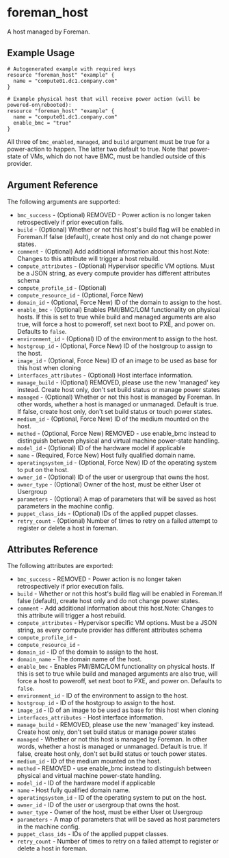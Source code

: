 
# foreman_host


A host managed by Foreman.


## Example Usage

```
# Autogenerated example with required keys
resource "foreman_host" "example" {
  name = "compute01.dc1.company.com"
}
```

```
# Example physical host that will receive power action (will be powered-on\rebooted):
resource "foreman_host" "example" {
  name = "compute01.dc1.company.com"
  enable_bmc = "true"
}
```
All three of `bmc_enabled`, `managed`, and `build` argument must be true for a power-action to happen. The latter two default to true. Note that power-state of VMs, which do not have BMC, must be handled outside of this provider.


## Argument Reference

The following arguments are supported:

- `bmc_success` - (Optional) REMOVED - Power action is no longer taken retrospectively if prior execution fails.
- `build` - (Optional) Whether or not this host's build flag will be enabled in Foreman.If false (default), create host only and do not change power states.
- `comment` - (Optional) Add additional information about this host.Note: Changes to this attribute will trigger a host rebuild.
- `compute_attributes` - (Optional) Hypervisor specific VM options. Must be a JSON string, as every compute provider has different attributes schema
- `compute_profile_id` - (Optional) 
- `compute_resource_id` - (Optional, Force New) 
- `domain_id` - (Optional, Force New) ID of the domain to assign to the host.
- `enable_bmc` - (Optional) Enables PMI/BMC/LOM functionality on physical hosts. If this is set to true while build and managed arguments are also true, will force a host to poweroff, set next boot to PXE, and power on. Defaults to `false`.
- `environment_id` - (Optional) ID of the environment to assign to the host.
- `hostgroup_id` - (Optional, Force New) ID of the hostgroup to assign to the host.
- `image_id` - (Optional, Force New) ID of an image to be used as base for this host when cloning
- `interfaces_attributes` - (Optional) Host interface information.
- `manage_build` - (Optional) REMOVED, please use the new 'managed' key instead. Create host only, don't set build status or manage power states
- `managed` - (Optional) Whether or not this host is managed by Foreman. In other words, whether a host is managed or unmanaged. Default is true. If false, create host only, don't set build status or touch power states.
- `medium_id` - (Optional, Force New) ID of the medium mounted on the host.
- `method` - (Optional, Force New) REMOVED - use enable_bmc instead to distinguish between physical and virtual machine power-state handling.
- `model_id` - (Optional) ID of the hardware model if applicable
- `name` - (Required, Force New) Host fully qualified domain name.
- `operatingsystem_id` - (Optional, Force New) ID of the operating system to put on the host.
- `owner_id` - (Optional) ID of the user or usergroup that owns the host.
- `owner_type` - (Optional) Owner of the host, must be either User ot Usergroup
- `parameters` - (Optional) A map of parameters that will be saved as host parameters in the machine config.
- `puppet_class_ids` - (Optional) IDs of the applied puppet classes.
- `retry_count` - (Optional) Number of times to retry on a failed attempt to register or delete a host in foreman.


## Attributes Reference

The following attributes are exported:

- `bmc_success` - REMOVED - Power action is no longer taken retrospectively if prior execution fails.
- `build` - Whether or not this host's build flag will be enabled in Foreman.If false (default), create host only and do not change power states.
- `comment` - Add additional information about this host.Note: Changes to this attribute will trigger a host rebuild.
- `compute_attributes` - Hypervisor specific VM options. Must be a JSON string, as every compute provider has different attributes schema
- `compute_profile_id` - 
- `compute_resource_id` - 
- `domain_id` - ID of the domain to assign to the host.
- `domain_name` - The domain name of the host.
- `enable_bmc` - Enables PMI/BMC/LOM functionality on physical hosts. If this is set to true while build and managed arguments are also true, will force a host to poweroff, set next boot to PXE, and power on. Defaults to `false`.
- `environment_id` - ID of the environment to assign to the host.
- `hostgroup_id` - ID of the hostgroup to assign to the host.
- `image_id` - ID of an image to be used as base for this host when cloning
- `interfaces_attributes` - Host interface information.
- `manage_build` - REMOVED, please use the new 'managed' key instead. Create host only, don't set build status or manage power states
- `managed` - Whether or not this host is managed by Foreman. In other words, whether a host is managed or unmanaged. Default is true. If false, create host only, don't set build status or touch power states.
- `medium_id` - ID of the medium mounted on the host.
- `method` - REMOVED - use enable_bmc instead to distinguish between physical and virtual machine power-state handling.
- `model_id` - ID of the hardware model if applicable
- `name` - Host fully qualified domain name.
- `operatingsystem_id` - ID of the operating system to put on the host.
- `owner_id` - ID of the user or usergroup that owns the host.
- `owner_type` - Owner of the host, must be either User ot Usergroup
- `parameters` - A map of parameters that will be saved as host parameters in the machine config.
- `puppet_class_ids` - IDs of the applied puppet classes.
- `retry_count` - Number of times to retry on a failed attempt to register or delete a host in foreman.

